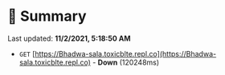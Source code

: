 # 📖 Summary
Last updated: **11/2/2021, 5:18:50 AM**

- `GET` [https://Bhadwa-sala.toxicblte.repl.co](https://Bhadwa-sala.toxicblte.repl.co) - **Down** (120248ms)
